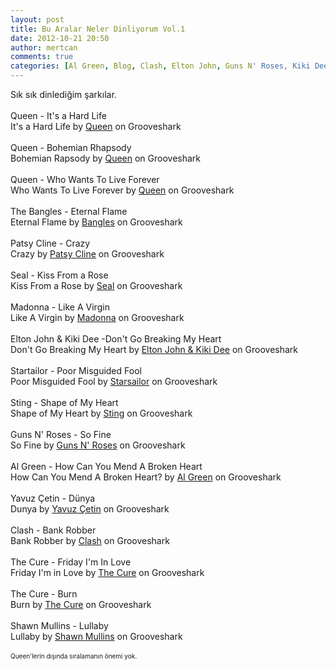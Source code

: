 ```yaml
---
layout: post
title: Bu Aralar Neler Dinliyorum Vol.1
date: 2012-10-21 20:50
author: mertcan
comments: true
categories: [Al Green, Blog, Clash, Elton John, Guns N' Roses, Kiki Dee, Madonna, Müzik, Shawn Mullins, Startailor, Sting, The Cure, Yavuz Çetin]
---
```

Sık sık dinlediğim şarkılar.<br /><br />Queen - It's a Hard Life<br /><object classid="clsid:D27CDB6E-AE6D-11cf-96B8-444553540000" height="40" name="gsSong1446861652" width="250"><param name="movie" value="http://grooveshark.com/songWidget.swf" /><param name="wmode" value="window" /><param name="allowScriptAccess" value="always" /><param name="flashvars" value="hostname=cowbell.grooveshark.com&songIDs=14468616&style=metal&p=0" /><object type="application/x-shockwave-flash" data="http://grooveshark.com/songWidget.swf" width="250" height="40"><param name="wmode" value="window" /><param name="allowScriptAccess" value="always" /><param name="flashvars" value="hostname=cowbell.grooveshark.com&songIDs=14468616&style=metal&p=0" /><span>It's a Hard Life by <a href="http://grooveshark.com/artist/Queen/2324" title="Queen">Queen</a> on Grooveshark</span></object></object> <br /><br />Queen - Bohemian Rhapsody<br /><object classid="clsid:D27CDB6E-AE6D-11cf-96B8-444553540000" height="40" name="gsSong316958857" width="250"><param name="movie" value="http://grooveshark.com/songWidget.swf" /><param name="wmode" value="window" /><param name="allowScriptAccess" value="always" /><param name="flashvars" value="hostname=cowbell.grooveshark.com&songIDs=3169588&style=metal&p=0" /><object type="application/x-shockwave-flash" data="http://grooveshark.com/songWidget.swf" width="250" height="40"><param name="wmode" value="window" /><param name="allowScriptAccess" value="always" /><param name="flashvars" value="hostname=cowbell.grooveshark.com&songIDs=3169588&style=metal&p=0" /><span>Bohemian Rapsody by <a href="http://grooveshark.com/artist/Queen/2324" title="Queen">Queen</a> on Grooveshark</span></object></object> <br /><br />Queen -&nbsp;Who Wants To Live Forever<br /><object classid="clsid:D27CDB6E-AE6D-11cf-96B8-444553540000" height="40" name="gsSong2567066276" width="250"><param name="movie" value="http://grooveshark.com/songWidget.swf" /><param name="wmode" value="window" /><param name="allowScriptAccess" value="always" /><param name="flashvars" value="hostname=cowbell.grooveshark.com&songIDs=25670662&style=metal&p=0" /><object type="application/x-shockwave-flash" data="http://grooveshark.com/songWidget.swf" width="250" height="40"><param name="wmode" value="window" /><param name="allowScriptAccess" value="always" /><param name="flashvars" value="hostname=cowbell.grooveshark.com&songIDs=25670662&style=metal&p=0" /><span>Who Wants To Live Forever by <a href="http://grooveshark.com/artist/Queen/2324" title="Queen">Queen</a> on Grooveshark</span></object></object> <br /><br />The Bangles - Eternal Flame<br /><object classid="clsid:D27CDB6E-AE6D-11cf-96B8-444553540000" height="40" name="gsSong2802362417" width="250"><param name="movie" value="http://grooveshark.com/songWidget.swf" /><param name="wmode" value="window" /><param name="allowScriptAccess" value="always" /><param name="flashvars" value="hostname=cowbell.grooveshark.com&songIDs=28023624&style=metal&p=0" /><object type="application/x-shockwave-flash" data="http://grooveshark.com/songWidget.swf" width="250" height="40"><param name="wmode" value="window" /><param name="allowScriptAccess" value="always" /><param name="flashvars" value="hostname=cowbell.grooveshark.com&songIDs=28023624&style=metal&p=0" /><span>Eternal Flame by <a href="http://grooveshark.com/artist/Bangles/4203" title="Bangles">Bangles</a> on Grooveshark</span></object></object> <br /><br />Patsy Cline - Crazy<br /><object classid="clsid:D27CDB6E-AE6D-11cf-96B8-444553540000" height="40" name="gsSong2566696790" width="250"><param name="movie" value="http://grooveshark.com/songWidget.swf" /><param name="wmode" value="window" /><param name="allowScriptAccess" value="always" /><param name="flashvars" value="hostname=cowbell.grooveshark.com&songIDs=25666967&style=metal&p=0" /><object type="application/x-shockwave-flash" data="http://grooveshark.com/songWidget.swf" width="250" height="40"><param name="wmode" value="window" /><param name="allowScriptAccess" value="always" /><param name="flashvars" value="hostname=cowbell.grooveshark.com&songIDs=25666967&style=metal&p=0" /><span>Crazy by <a href="http://grooveshark.com/artist/Patsy+Cline/3632" title="Patsy Cline">Patsy Cline</a> on Grooveshark</span></object></object> <br /><br />Seal - Kiss From a Rose<br /><object classid="clsid:D27CDB6E-AE6D-11cf-96B8-444553540000" height="40" name="gsSong2805362069" width="250"><param name="movie" value="http://grooveshark.com/songWidget.swf" /><param name="wmode" value="window" /><param name="allowScriptAccess" value="always" /><param name="flashvars" value="hostname=cowbell.grooveshark.com&songIDs=28053620&style=metal&p=0" /><object type="application/x-shockwave-flash" data="http://grooveshark.com/songWidget.swf" width="250" height="40"><param name="wmode" value="window" /><param name="allowScriptAccess" value="always" /><param name="flashvars" value="hostname=cowbell.grooveshark.com&songIDs=28053620&style=metal&p=0" /><span>Kiss From a Rose by <a href="http://grooveshark.com/artist/Seal/2373" title="Seal">Seal</a> on Grooveshark</span></object></object> <br /><br />Madonna - Like A Virgin<br /><object classid="clsid:D27CDB6E-AE6D-11cf-96B8-444553540000" height="40" name="gsSong3289596999" width="250"><param name="movie" value="http://grooveshark.com/songWidget.swf" /><param name="wmode" value="window" /><param name="allowScriptAccess" value="always" /><param name="flashvars" value="hostname=cowbell.grooveshark.com&songIDs=32895969&style=metal&p=0" /><object type="application/x-shockwave-flash" data="http://grooveshark.com/songWidget.swf" width="250" height="40"><param name="wmode" value="window" /><param name="allowScriptAccess" value="always" /><param name="flashvars" value="hostname=cowbell.grooveshark.com&songIDs=32895969&style=metal&p=0" /><span>Like A Virgin by <a href="http://grooveshark.com/artist/Madonna/1210" title="Madonna">Madonna</a> on Grooveshark</span></object></object><br /><br />Elton John &amp; Kiki Dee -Don't Go Breaking My Heart<br /><object classid="clsid:D27CDB6E-AE6D-11cf-96B8-444553540000" height="40" name="gsSong2925210480" width="250"><param name="movie" value="http://grooveshark.com/songWidget.swf" /><param name="wmode" value="window" /><param name="allowScriptAccess" value="always" /><param name="flashvars" value="hostname=cowbell.grooveshark.com&songIDs=29252104&style=metal&p=0" /><object type="application/x-shockwave-flash" data="http://grooveshark.com/songWidget.swf" width="250" height="40"><param name="wmode" value="window" /><param name="allowScriptAccess" value="always" /><param name="flashvars" value="hostname=cowbell.grooveshark.com&songIDs=29252104&style=metal&p=0" /><span>Don't Go Breaking My Heart by <a href="http://grooveshark.com/artist/Elton+John+and+Kiki+Dee/23809" title="Elton John &amp; Kiki Dee">Elton John & Kiki Dee</a> on Grooveshark</span></object></object><br /><br />Startailor - Poor&nbsp;Misguided Fool<br /><object classid="clsid:D27CDB6E-AE6D-11cf-96B8-444553540000" height="40" name="gsSong3650531948" width="250"><param name="movie" value="http://grooveshark.com/songWidget.swf" /><param name="wmode" value="window" /><param name="allowScriptAccess" value="always" /><param name="flashvars" value="hostname=cowbell.grooveshark.com&songIDs=36505319&style=metal&p=0" /><object type="application/x-shockwave-flash" data="http://grooveshark.com/songWidget.swf" width="250" height="40"><param name="wmode" value="window" /><param name="allowScriptAccess" value="always" /><param name="flashvars" value="hostname=cowbell.grooveshark.com&songIDs=36505319&style=metal&p=0" /><span>Poor Misguided Fool by <a href="http://grooveshark.com/artist/Starsailor/403152" title="Starsailor">Starsailor</a> on Grooveshark</span></object></object><br /><br />Sting - Shape of My Heart<br /><object classid="clsid:D27CDB6E-AE6D-11cf-96B8-444553540000" height="40" name="gsSong2532496989" width="250"><param name="movie" value="http://grooveshark.com/songWidget.swf" /><param name="wmode" value="window" /><param name="allowScriptAccess" value="always" /><param name="flashvars" value="hostname=cowbell.grooveshark.com&songIDs=25324969&style=metal&p=0" /><object type="application/x-shockwave-flash" data="http://grooveshark.com/songWidget.swf" width="250" height="40"><param name="wmode" value="window" /><param name="allowScriptAccess" value="always" /><param name="flashvars" value="hostname=cowbell.grooveshark.com&songIDs=25324969&style=metal&p=0" /><span>Shape of My Heart by <a href="http://grooveshark.com/artist/Sting/465" title="Sting">Sting</a> on Grooveshark</span></object></object><br /><br />Guns N' Roses - So Fine<br /><object classid="clsid:D27CDB6E-AE6D-11cf-96B8-444553540000" height="40" name="gsSong1446828562" width="250"><param name="movie" value="http://grooveshark.com/songWidget.swf" /><param name="wmode" value="window" /><param name="allowScriptAccess" value="always" /><param name="flashvars" value="hostname=cowbell.grooveshark.com&songIDs=14468285&style=metal&p=0" /><object type="application/x-shockwave-flash" data="http://grooveshark.com/songWidget.swf" width="250" height="40"><param name="wmode" value="window" /><param name="allowScriptAccess" value="always" /><param name="flashvars" value="hostname=cowbell.grooveshark.com&songIDs=14468285&style=metal&p=0" /><span>So Fine by <a href="http://grooveshark.com/artist/Guns+N+Roses/401582" title="Guns N' Roses">Guns N' Roses</a> on Grooveshark</span></object></object><br /><br />Al Green -&nbsp;How Can You Mend A Broken Heart<br /><object classid="clsid:D27CDB6E-AE6D-11cf-96B8-444553540000" height="40" name="gsSong91988997" width="250"><param name="movie" value="http://grooveshark.com/songWidget.swf" /><param name="wmode" value="window" /><param name="allowScriptAccess" value="always" /><param name="flashvars" value="hostname=cowbell.grooveshark.com&songIDs=919889&style=metal&p=0" /><object type="application/x-shockwave-flash" data="http://grooveshark.com/songWidget.swf" width="250" height="40"><param name="wmode" value="window" /><param name="allowScriptAccess" value="always" /><param name="flashvars" value="hostname=cowbell.grooveshark.com&songIDs=919889&style=metal&p=0" /><span>How Can You Mend A Broken Heart? by <a href="http://grooveshark.com/artist/Al+Green/1780" title="Al Green">Al Green</a> on Grooveshark</span></object></object><br /><br />Yavuz Çetin - Dünya<br /><object classid="clsid:D27CDB6E-AE6D-11cf-96B8-444553540000" height="40" name="gsSong2642274825" width="250"><param name="movie" value="http://grooveshark.com/songWidget.swf" /><param name="wmode" value="window" /><param name="allowScriptAccess" value="always" /><param name="flashvars" value="hostname=cowbell.grooveshark.com&songIDs=26422748&style=metal&p=0" /><object type="application/x-shockwave-flash" data="http://grooveshark.com/songWidget.swf" width="250" height="40"><param name="wmode" value="window" /><param name="allowScriptAccess" value="always" /><param name="flashvars" value="hostname=cowbell.grooveshark.com&songIDs=26422748&style=metal&p=0" /><span>Dunya by <a href="http://grooveshark.com/artist/Yavuz+etin/535365" title="Yavuz Çetin">Yavuz Çetin</a> on Grooveshark</span></object></object><br /><br />Clash - Bank Robber<br /><object classid="clsid:D27CDB6E-AE6D-11cf-96B8-444553540000" height="40" name="gsSong2117819154" width="250"><param name="movie" value="http://grooveshark.com/songWidget.swf" /><param name="wmode" value="window" /><param name="allowScriptAccess" value="always" /><param name="flashvars" value="hostname=cowbell.grooveshark.com&songIDs=21178191&style=metal&p=0" /><object type="application/x-shockwave-flash" data="http://grooveshark.com/songWidget.swf" width="250" height="40"><param name="wmode" value="window" /><param name="allowScriptAccess" value="always" /><param name="flashvars" value="hostname=cowbell.grooveshark.com&songIDs=21178191&style=metal&p=0" /><span>Bank Robber by <a href="http://grooveshark.com/artist/Clash/2847" title="Clash">Clash</a> on Grooveshark</span></object></object><br /><br />The Cure - Friday I'm In Love<br /><object classid="clsid:D27CDB6E-AE6D-11cf-96B8-444553540000" height="40" name="gsSong256822016" width="250"><param name="movie" value="http://grooveshark.com/songWidget.swf" /><param name="wmode" value="window" /><param name="allowScriptAccess" value="always" /><param name="flashvars" value="hostname=cowbell.grooveshark.com&songIDs=25682201&style=metal&p=0" /><object type="application/x-shockwave-flash" data="http://grooveshark.com/songWidget.swf" width="250" height="40"><param name="wmode" value="window" /><param name="allowScriptAccess" value="always" /><param name="flashvars" value="hostname=cowbell.grooveshark.com&songIDs=25682201&style=metal&p=0" /><span>Friday I'm in Love by <a href="http://grooveshark.com/artist/The+Cure/468" title="The Cure">The Cure</a> on Grooveshark</span></object></object><br /><br />The Cure - Burn<br /><object classid="clsid:D27CDB6E-AE6D-11cf-96B8-444553540000" height="40" name="gsSong1448233150" width="250"><param name="movie" value="http://grooveshark.com/songWidget.swf" /><param name="wmode" value="window" /><param name="allowScriptAccess" value="always" /><param name="flashvars" value="hostname=cowbell.grooveshark.com&songIDs=14482331&style=metal&p=0" /><object type="application/x-shockwave-flash" data="http://grooveshark.com/songWidget.swf" width="250" height="40"><param name="wmode" value="window" /><param name="allowScriptAccess" value="always" /><param name="flashvars" value="hostname=cowbell.grooveshark.com&songIDs=14482331&style=metal&p=0" /><span>Burn by <a href="http://grooveshark.com/artist/The+Cure/468" title="The Cure">The Cure</a> on Grooveshark</span></object></object><br /><br />Shawn Mullins - Lullaby<br /><object classid="clsid:D27CDB6E-AE6D-11cf-96B8-444553540000" height="40" name="gsSong3644203795" width="250"><param name="movie" value="http://grooveshark.com/songWidget.swf" /><param name="wmode" value="window" /><param name="allowScriptAccess" value="always" /><param name="flashvars" value="hostname=cowbell.grooveshark.com&songIDs=36442037&style=metal&p=0" /><object type="application/x-shockwave-flash" data="http://grooveshark.com/songWidget.swf" width="250" height="40"><param name="wmode" value="window" /><param name="allowScriptAccess" value="always" /><param name="flashvars" value="hostname=cowbell.grooveshark.com&songIDs=36442037&style=metal&p=0" /><span>Lullaby by <a href="http://grooveshark.com/artist/Shawn+Mullins/2377" title="Shawn Mullins">Shawn Mullins</a> on Grooveshark</span></object></object><br /><br /><span style="font-size: x-small;">Queen'lerin dışında sıralamanın önemi yok.</span>
